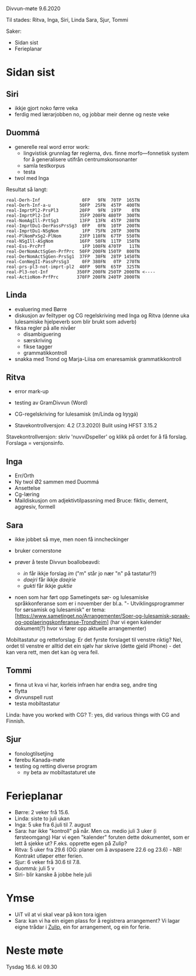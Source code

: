 Divvun-møte 9.6.2020

Til stades: Ritva, Inga, Siri, Linda Sara, Sjur, Tommi

Saker:
* Sidan sist
* Ferieplanar

# Sidan sist

## Siri
* ikkje gjort noko førre veka
* ferdig med lærarjobben no, og jobbar meir denne og neste veke

##  Duommá
* generelle real word error work:
    - lingvistisk grunnlag før reglerna, dvs. finne morfo—fonnetisk system for å
   generalisere utifrån centrumskonsonanter
    - samla testkorpus
    - testa
* twol med Inga

Resultat så langt:
```
real-Derh-Inf                0FP   9FN  70TP  165TN
real-Derh-Inf-a-u           50FP  25FN  45TP  400TN
real-ImprtPl2-PrsPl3        20FP   9FN  19TP    0TN
real-ImprtPl2-Inf           35FP 200FN 480TP  300TN
real-NomAgIll-PrtSg3        13FP  13FN  45TP  280TN
real-ImprtDu1-DerPassPrsSg3  0FP   0FN  10TP  200TN
real-ImprtDu1-NSgNom         1FP  75FN  20TP  300TN
real-PlNomPxSg2-PlNom       23FP 110FN  67TP  550TN
real-NSgIll-ASgNom          16FP  50FN  11TP  150TN
real-Ess-PrcPrf              1FP 100FN 470TP   11TN
real-DerNomActSgGen-PrfPrc  50FP 200FN 150TP  800TN
real-DerNomActSgGen-PrsSg1  37FP  30FN  28TP 1450TN
real-ConNegII-PassPrsSg3     0FP 380FN   0TP  270TN
real-prs-pl3-not-imprt-pl2  40FP  90FN  65TP  325TN
real-Pl3-not-Inf           350FP 200FN 250TP 2000TN <----
real-ActioNom-PrfPrc       370FP 200FN 240TP 2000TN
```

##  Linda
* evaluering med Børre
* diskusjon av feiltyper og CG regelskriving med Inga og Ritva (denne uka
  lulesamiske hjelpeverb som blir brukt som adverb)
* fiksa regler på alle nivåer
    - disambiguering
    - særskriving
    - fikse tagger
    - grammatikkontroll
* snakka med Trond og Marja-Liisa om enaresamisk grammatikkontroll

##  Ritva
* error mark-up
* testing av GramDivvun (Word)
* CG-regelskriving for lulesamisk (m/Linda og Iŋŋgá)

* Stavekontrollversjon: 4.2 (7.3.2020) Bulit using HFST 3.15.2

Stavekontrollversjon: skriv 'nuvviDspeller' og klikk på ordet for å få forslag.
Forslaga = versjonsinfo.

##  Inga
* Err/Orth
* Ny twol Ø2 sammen med Duommá
* Ansettelse
* Cg-læring
* Maildiskusjon om adjektivtilpassning med Bruce: fiktiv, dement, aggresiv,
  formell

##  Sara
* ikke jobbet så mye, men noen få inncheckinger
* bruker cornerstone
* prøver å teste Divvun boallobeavdi:
    - *in* får ikkje forslag *im* ("m" står jo nær "n" på tastatur?!)
    - *daejri* får ikkje *daejrie*
    - *gukti* får ikkje *guktie*

* noen som har ført opp Sametingets sør- og lulesamiske språkkonferanse som
  er i november der bl.a. "- Utviklingsprogrammer for sørsamisk og lulesamisk"
  er tema:
  [https://www.sametinget.no/Arrangementer/Soer-og-lulesamisk-spraak-og-opplaeringskonferanse-Trondheim]
  (har vi egen kalender dokument(?) hvor vi fører opp aktuelle arrangementer)

Mobiltastatur og retteforslag:
Er det fyrste forslaget til venstre riktig? Nei, ordet til venstre er alltid det
ein sjølv har skrive (dette gjeld iPhone) - det kan vera rett, men det kan òg
vera feil.

##  Tommi
* finna ut kva vi har, korleis infraen har endra seg, andre ting
* flytta
* divvunspell rust
* testa mobiltastatur

Linda: have you worked with CG? T: yes, did various things with CG and Finnish.

##  Sjur
* fonologtilsetjing
* førebu Kanada-møte
* testing og retting diverse program
    - ny beta av mobiltastaturet ute

#  Ferieplanar

* Børre: 2 veker frå 15.6.
* Linda: siste to juli ukan
* Inga: 5 uke fra 6.juli til 7. august
* Sara: har ikke "kontroll" på når. Men ca. medio juli 3 uker (i førsteomgang)
  Har vi egen "kalender" foruten dette dokumentet, som er lett å sjekke ut?
  F.eks. opprette egen på Zulip?
* Ritva: 5 uker fra 29.6 (OG: planer om å avspasere 22.6 og 23.6) - NB! Kontrakt
  utløper etter ferien.
* Sjur: 6 veker frå 30.6 til 7.8.
* duommá: juli 5 v
* Siri- blir kanske å jobbe hele juli

#  Ymse
* UiT vil at vi skal vear på kon tora igjen
* Sara: kan vi ha ein eigen plass for å registrera arrangement? Vi lagar eigne
  trådar i
  [Zulip](https://giella.zulipchat.com/#streams/201809/divvun&giellatekno), ein
  for arrangement, og ein for ferie.

#  Neste møte

Tysdag 16.6. kl 09.30
